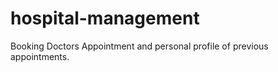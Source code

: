 hospital-management
===================

Booking Doctors Appointment and personal profile of previous appointments.
